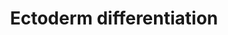 ---
annotations:
- id: PW:0000004
  parent: regulatory pathway
  type: Pathway Ontology
  value: regulatory pathway
authors:
- Nsalomonis
- Egonw
- MaintBot
- Zari
- Khanspers
- Fehrhart
- Susan
- Mkutmon
- Marvin M2
- Eweitz
citedin:
- link: PMC9222608
- link: PMC9130749
- link: PMC6117012
description: 'Model depicting ectoderm specification based on the literature and highly
  enriched gene expression profiles via comparison across dozens of independent induced
  and embryonic pluripotent stem cell lines, following differentiation to multiple
  lineages (ectoderm, mesoderm, endoderm, embryoid body). The underlying genomic data
  can be obtained from:  https://www.synapse.org/#!Synapse:syn1773109.  Proteins on
  this pathway have targeted assays available via the [https://assays.cancer.gov/available_assays?wp_id=WP2858
  CPTAC Assay Portal]'
last-edited: 2021-05-12
organisms:
- Homo sapiens
redirect_from:
- /index.php/Pathway:WP2858
- /instance/WP2858
- /instance/WP2858_rr116763
revision: r116763
schema-jsonld:
- '@context': https://schema.org/
  '@id': https://wikipathways.github.io/pathways/WP2858.html
  '@type': Dataset
  creator:
    '@type': Organization
    name: WikiPathways
  description: 'Model depicting ectoderm specification based on the literature and
    highly enriched gene expression profiles via comparison across dozens of independent
    induced and embryonic pluripotent stem cell lines, following differentiation to
    multiple lineages (ectoderm, mesoderm, endoderm, embryoid body). The underlying
    genomic data can be obtained from:  https://www.synapse.org/#!Synapse:syn1773109.  Proteins
    on this pathway have targeted assays available via the [https://assays.cancer.gov/available_assays?wp_id=WP2858
    CPTAC Assay Portal]'
  keywords:
  - ABCC4
  - AES
  - AHI1
  - ANKS1B
  - ARHGAP10
  - ARHGAP15
  - ARHGDIG
  - ARHGEF9
  - ARX
  - ASTN1
  - BAZ1A
  - BCAS3
  - BCOR
  - BMP4
  - BMPR1A
  - BOC
  - C1GALT1
  - CAP2
  - CCDC130
  - CCDC88C
  - CCL2
  - CDH6
  - CDH8
  - CDON
  - CELSR2
  - CLDN11
  - CLVS1
  - CROCCP2
  - CTBP1
  - CTNNA2
  - CTNNB1
  - CTNND2
  - DMD
  - EDA
  - EDA2R
  - ELOVL2
  - ELOVL4
  - FGFR2
  - FHL2
  - FOXA2
  - FOXL1
  - FYN
  - FZD4
  - FZD5
  - FZD8
  - GAS2L1
  - GATA6
  - GLB1
  - GLI3
  - GRAMD1B
  - GREB1
  - HDAC10
  - HDAC6
  - HESX1
  - HIST1H2BH
  - HMGB2
  - JAKMIP1
  - JUP
  - KCNK10
  - KIAA1161
  - KIFC3
  - KRT6A
  - LDB2
  - LHX1
  - LY6E
  - MAFB
  - MECP2
  - MIR15B
  - MIR34C
  - MIR361
  - MKS1
  - MYC
  - MZF1
  - NARS2
  - NF2
  - NFATC1
  - NLGN1
  - NLK
  - NR2F2
  - NUMA1
  - OGT
  - PAN2
  - PAX3
  - PAX6
  - PDE7A
  - PGM1
  - PHF8
  - PI4KA
  - PIM1
  - PLCXD3
  - PLXNA2
  - PODXL
  - POU2F2
  - PPARD
  - PPFIBP2
  - PRKAG2
  - PTPN13
  - PTPRB
  - RAB8B
  - RGMA
  - RHPN1
  - RIT1
  - ROR2
  - RRBP1
  - SCHIP1
  - SDCBP
  - SERPINB6
  - SGSM3
  - SHH
  - SIX6
  - SKIL
  - SMAD4
  - SMURF1
  - SNCA
  - SOCS2
  - SORCS1
  - SOX2
  - SPRY2
  - ST8SIA4
  - STC1
  - STX16
  - TBL1X
  - TCF3
  - TCF7L1
  - TFAP2A
  - TFAP2C
  - TNFRSF11B
  - TOX3
  - TRIM33
  - TRPM2
  - TSC22D1
  - TSKU
  - TTC14
  - UBTF
  - VAX2
  - WDR44
  - WNT1
  - ZBTB16
  - ZBTB2
  - ZBTB7B
  - ZFHX4
  - ZNF219
  license: CC0
  name: Ectoderm differentiation
seo: CreativeWork
title: Ectoderm differentiation
wpid: WP2858
---